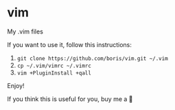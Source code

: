 vim
===

My .vim files 

If you want to use it, follow this instructions:

1. `git clone https://github.com/boris/vim.git ~/.vim`
2. `cp ~/.vim/vimrc ~/.vimrc`
3. `vim +PluginInstall +qall`

Enjoy!

If you think this is useful for you, buy me a :beer:
